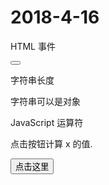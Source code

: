 # 2018-4-16
HTML 事件
<!DOCTYPE html>
<html>
<head>
<meta charset="utf-8">
<title>W3Cschool教程(w3cschool.cn)</title>
</head>
<body>

<button onclick="getElementById('demo').innerHTML=Date()">
</button>
<p id="demo"></p>

</body>
</html>

字符串长度
<!DOCTYPE html>
<html>
<head> 
<meta charset="utf-8"> 
<title>W3Cschool教程(w3cschool.cn)</title> 
</head>
<body>

<script>
var txt = "Hello World!";
document.write("<p>" + txt.length + "</p>");
var txt="ABCDEFGHIJKLMNOPQRSTUVWXYZ";
document.write("<p>" + txt.length + "</p>");
</script>

</body>
</html>

字符串可以是对象
<!DOCTYPE html>
<html>
<head> 
<meta charset="utf-8"> 
<title>W3Cschool教程(w3cschool.cn)</title> 
</head>
<body>

<p id="demo"></p>
<script>
  var x = "John";
  var y = new String("John");
  document.getElementById("demo").innerHTML = typeof x + "" + typeof y;
</script>

</body>
</html>

JavaScript 运算符
<!DOCTYPE html>
<html>
<head> 
<meta charset="utf-8"> 
<title>W3Cschool教程(w3cschool.cn)</title> 
</head>
<body>

<p>点击按钮计算 x 的值.</p>
<button onclick="myFunction()">点击这里</button>
<p id="demo"></p>
<script>
  function myFunction()
  {
    y=5;
    z=2;
    x=y+z;
    document.getElementById("demo").innerHTML=x;
  }
</script>

</body>
</html>
